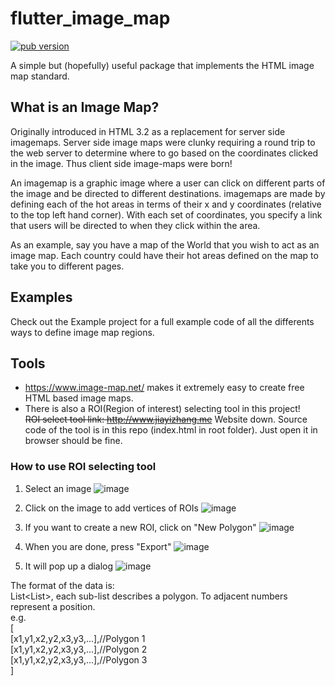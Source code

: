 # flutter_image_map

[![pub version](https://img.shields.io/pub/v/flutter_image_map.svg)](https://pub.dev/packages/flutter_image_map)

A simple but (hopefully) useful package that implements the HTML image map standard.

## What is an Image Map?
Originally introduced in HTML 3.2 as a replacement for server side imagemaps. Server side image maps were clunky requiring a round trip to the web server to determine where to go based on the coordinates clicked in the image. Thus client side image-maps were born!

An imagemap is a graphic image where a user can click on different parts of the image and be directed to different destinations. imagemaps are made by defining each of the hot areas in terms of their x and y coordinates (relative to the top left hand corner). With each set of coordinates, you specify a link that users will be directed to when they click within the area.

As an example, say you have a map of the World that you wish to act as an image map. Each country could have their hot areas defined on the map to take you to different pages.

## Examples
Check out the Example project for a full example code of all the differents ways to define image map regions.

## Tools
+ https://www.image-map.net/ makes it extremely easy to create free HTML based image maps.
+ There is also a ROI(Region of interest) selecting tool in this project!</br>
~~ROI select tool link: http://www.jiayizhang.me~~
Website down. Source code of the tool is in this repo (index.html in root folder). Just open it in browser should be fine.

### How to use ROI selecting tool

1. Select an image
![image](https://i.imgur.com/WNBpgcK.png)

2. Click on the image to add vertices of ROIs
![image](https://i.imgur.com/DuefciJ.png)

3. If you want to create a new ROI, click on "New Polygon"
![image](https://i.imgur.com/FmvfmX6.png)

4. When you are done, press "Export"
![image](https://i.imgur.com/UIZO6kp.png)

5. It will pop up a dialog
![image](https://i.imgur.com/Dkk6S2C.png)

The format of the data is:</br>
List<List<int>>, each sub-list describes a polygon. To adjacent numbers represent a position.</br>
e.g.</br>
[</br>
  [x1,y1,x2,y2,x3,y3,...],//Polygon 1</br>
  [x1,y1,x2,y2,x3,y3,...],//Polygon 2</br>
  [x1,y1,x2,y2,x3,y3,...],//Polygon 3</br>
]</br>
